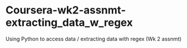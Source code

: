 # Coursera-wk2-assnmt-extracting_data_w_regex
Using Python to access data / extracting data with regex (Wk 2 assnmt)
